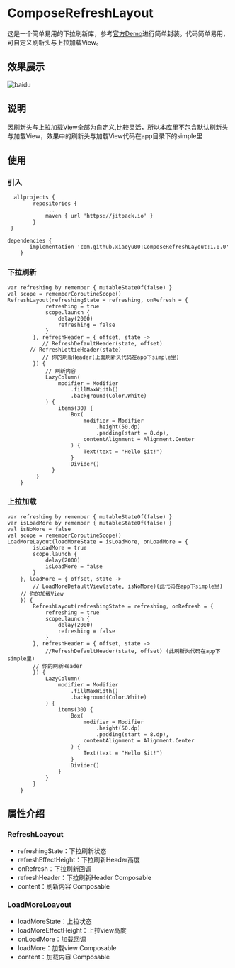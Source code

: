# ComposeRefreshLayout
这是一个简单易用的下拉刷新库，参考[官方Demo](https://github.com/android/compose-samples "官方Demo")进行简单封装。代码简单易用，可自定义刷新头与上拉加载View。
## 效果展示
![baidu](https://github.com/xiaoyu00/ComposeRefreshLayout/blob/master/%E5%9B%BE%E7%89%87/xg.gif "效果")
## 说明
因刷新头与上拉加载View全部为自定义,比较灵活，所以本库里不包含默认刷新头与加载View，效果中的刷新头与加载View代码在app目录下的simple里
## 使用
### 引入
```
  allprojects {
		repositories {
			...
			maven { url 'https://jitpack.io' }
		}
 }
 ```
```
dependencies {
	   implementation 'com.github.xiaoyu00:ComposeRefreshLayout:1.0.0'
	}
```
### 下拉刷新
```
var refreshing by remember { mutableStateOf(false) }
val scope = rememberCoroutineScope()
RefreshLayout(refreshingState = refreshing, onRefresh = {
            refreshing = true
            scope.launch {
                delay(2000)
                refreshing = false
            }
        }, refreshHeader = { offset, state ->
           // RefreshDefaultHeader(state, offset)
	   // RefreshLottieHeader(state)
           // 你的刷新Header(上面刷新头代码在app下simple里)
        }) {
            // 刷新内容
            LazyColumn(
                modifier = Modifier
                    .fillMaxWidth()
                    .background(Color.White)
            ) {
                items(30) {
                    Box(
                        modifier = Modifier
                            .height(50.dp)
                            .padding(start = 8.dp),
                        contentAlignment = Alignment.Center
                    ) {
                        Text(text = "Hello $it!")
                    }
                    Divider()
              }
         }
    }
```
### 上拉加载
```
var refreshing by remember { mutableStateOf(false) }
var isLoadMore by remember { mutableStateOf(false) }
val isNoMore = false
val scope = rememberCoroutineScope()
LoadMoreLayout(loadMoreState = isLoadMore, onLoadMore = {
        isLoadMore = true
        scope.launch {
            delay(2000)
            isLoadMore = false
        }
    }, loadMore = { offset, state ->
        // LoadMoreDefaultView(state, isNoMore)(此代码在app下simple里)
	// 你的加载View
    }) {
        RefreshLayout(refreshingState = refreshing, onRefresh = {
            refreshing = true
            scope.launch {
                delay(2000)
                refreshing = false
            }
        }, refreshHeader = { offset, state ->
            //RefreshDefaultHeader(state, offset) (此刷新头代码在app下simple里)
	    // 你的刷新Header
        }) {
            LazyColumn(
                modifier = Modifier
                    .fillMaxWidth()
                    .background(Color.White)
            ) {
                items(30) {
                    Box(
                        modifier = Modifier
                            .height(50.dp)
                            .padding(start = 8.dp),
                        contentAlignment = Alignment.Center
                    ) {
                        Text(text = "Hello $it!")
                    }
                    Divider()
                }
            }
        }
    }
```
## 属性介绍
### RefreshLoayout
* refreshingState：下拉刷新状态
* refreshEffectHeight：下拉刷新Header高度
* onRefresh：下拉刷新回调
* refreshHeader：下拉刷新Header Composable
* content：刷新内容 Composable
### LoadMoreLoayout
* loadMoreState：上拉状态
* loadMoreEffectHeight：上拉view高度
* onLoadMore：加载回调
* loadMore：加载view Composable
* content：加载内容 Composable



